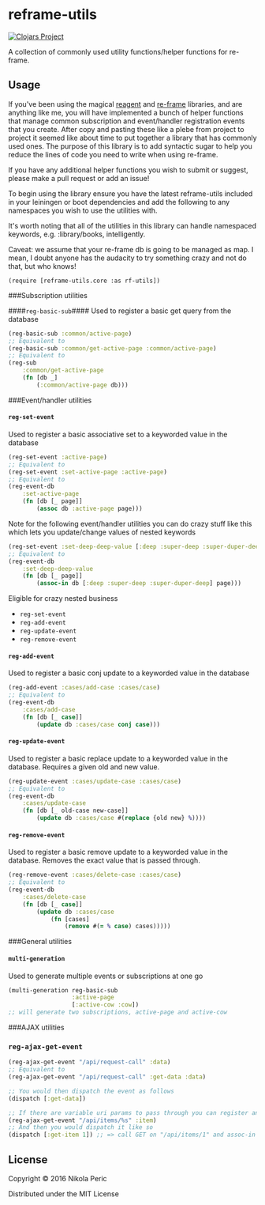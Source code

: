 # reframe-utils

[![Clojars Project](http://clojars.org/reframe-utils/latest-version.svg)](https://clojars.org/reframe-utils)

A collection of commonly used utility functions/helper functions for re-frame.

## Usage

If you've been using the magical [reagent](https://github.com/reagent-project/reagent)  and [re-frame](https://github.com/Day8/re-frame) libraries, and are anything like me, you will have implemented a bunch of helper functions that manage common subscription and event/handler registration events that you create. After copy and pasting these like a plebe from project to project it seemed like about time to put together a library that has commonly used ones. The purpose of this library is to add syntactic sugar to help you reduce the lines of code you need to write when using re-frame.

If you have any additional helper functions you wish to submit or suggest, please make a pull request or add an issue!

To begin using the library ensure you have the latest reframe-utils included in your leiningen or boot dependencies and add the following to any namespaces you wish to use the utilities with.

It's worth noting that all of the utilities in this library can handle namespaced keywords, e.g. :library/books, intelligently.

Caveat: we assume that your re-frame db is going to be managed as map. I mean, I doubt anyone has the audacity to try something crazy and not do that, but who knows!

`(require [reframe-utils.core :as rf-utils])`

###Subscription utilities

####`reg-basic-sub`####
Used to register a basic get query from the database

```clojure
(reg-basic-sub :common/active-page)
;; Equivalent to
(reg-basic-sub :common/get-active-page :common/active-page)
;; Equivalent to
(reg-sub
	:common/get-active-page
	(fn [db _]
		(:common/active-page db)))
```

###Event/handler utilities

#### `reg-set-event` ####
Used to register a basic associative set to a keyworded value in the  database

```clojure
(reg-set-event :active-page)
;; Equivalent to
(reg-set-event :set-active-page :active-page)
;; Equivalent to
(reg-event-db
	:set-active-page
	(fn [db [_ page]]
		(assoc db :active-page page)))
```

Note for the following event/handler utilities you can do crazy stuff like this which lets you update/change values of nested keywords
```clojure
(reg-set-event :set-deep-deep-value [:deep :super-deep :super-duper-deep])
;; Equivalent to
(reg-event-db
	:set-deep-deep-value
	(fn [db [_ page]]
		(assoc-in db [:deep :super-deep :super-duper-deep] page)))
```

Eligible for crazy nested business
- `reg-set-event`
- `reg-add-event`
- `reg-update-event`
- `reg-remove-event`

#### `reg-add-event` ####
Used to register a basic conj update to a keyworded value in the database

```clojure
(reg-add-event :cases/add-case :cases/case)
;; Equivalent to
(reg-event-db
	:cases/add-case
	(fn [db [_ case]]
		(update db :cases/case conj case)))
```

#### `reg-update-event` ####
Used to register a basic replace update to a keyworded value in the database. Requires a given old and new value.

```clojure
(reg-update-event :cases/update-case :cases/case)
;; Equivalent to
(reg-event-db
	:cases/update-case
	(fn [db [_ old-case new-case]]
		(update db :cases/case #(replace {old new} %))))
```

#### `reg-remove-event` ####
Used to register a basic remove update to a keyworded value in the database. Removes the exact value that is passed through.

```clojure
(reg-remove-event :cases/delete-case :cases/case)
;; Equivalent to
(reg-event-db
	:cases/delete-case
	(fn [db [_ case]]
		(update db :cases/case 
			(fn [cases] 
				(remove #(= % case) cases)))))
```

###General utilities

#### `multi-generation` ####
Used to generate multiple events or subscriptions at one go
```clojure
(multi-generation reg-basic-sub
			      :active-page
			      [:active-cow :cow])
;; will generate two subscriptions, active-page and active-cow
```

###AJAX utilities

### `reg-ajax-get-event` ###
```clojure
(reg-ajax-get-event "/api/request-call" :data)
;; Equivalent to
(reg-ajax-get-event "/api/request-call" :get-data :data)

;; You would then dispatch the event as follows
(dispatch [:get-data])

;; If there are variable uri params to pass through you can register an event as follows
(reg-ajax-get-event "/api/items/%s" :item)
;; And then you would dispatch it like so
(dispatch [:get-item 1]) ;; => call GET on "/api/items/1" and assoc-in the response to :item
```

## License

Copyright © 2016 Nikola Peric

Distributed under the MIT License
